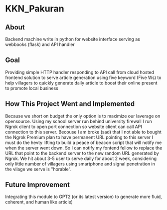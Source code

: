 # KKN_Pakuran
## About
Backend machine write in python for website interface serving as webbooks (flask) and API handler

## Goal 
Providing simple HTTP handler responding to API call from cloud hosted frontend solution to serve article generation using five keyword (Five Ws) to help villagers to quickly generate daily article to boost their online present to promote local business

## How This Project Went and Implemented
Because we short on budget the only option is to maximize our laverage on opensource. Using my school server run behind university firewall I run Ngrok client to open port connection so website client can call API connection to this server. Becouse I am broke (sad) that I not able to bought the Ngrok Premium plan to have permanent URL pointing to this server I must do the hevty lifting to build a peace of beacon script that will notify me when the server went down. So I can  notify my fontend fellow to replace the URL that point to the backend server to the new random URL generated by Ngrok. We hit about 3-5 user to serve daily for about 2 week, considering only little number of villagers using smartphone and signal penetration in the vilage we serve is "horable".

## Future Improvement
Integrating this module to GPT2 (or its latest version) to generate more fluid, coherent, and human like article)
